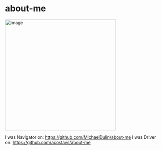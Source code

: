 # about-me

<img width="363" alt="image" src="https://user-images.githubusercontent.com/73040864/214959935-0a0a630a-cd51-4751-83d3-973829d28c25.png">

I was Navigator on: https://github.com/MichaelDulin/about-me
I was Driver on: https://github.com/acostavs/about-me 